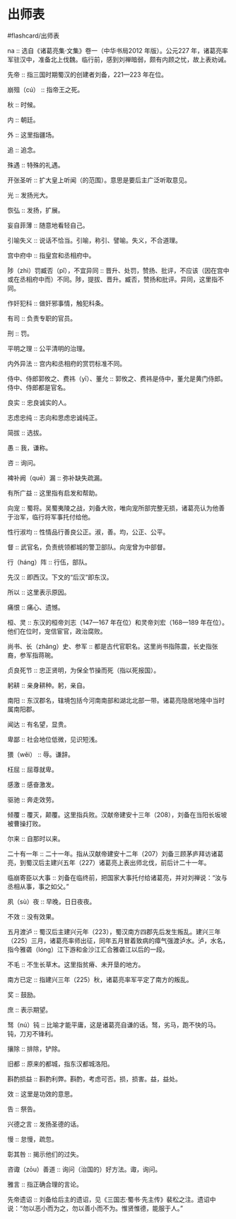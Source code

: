 # 出师表
#flashcard/出师表


na ::  选自《诸葛亮集·文集》卷一（中华书局2012 年版）。公元227 年，诸葛亮率军驻汉中，准备北上伐魏。临行前，感到刘禅暗弱，颇有内顾之忧，故上表劝诫。

先帝 :: 指三国时期蜀汉的创建者刘备，221—223 年在位。

崩殂（cú） :: 指帝王之死。

秋 :: 时候。

内 :: 朝廷。

外 :: 这里指疆场。

追 :: 追念。

殊遇 :: 特殊的礼遇。

开张圣听 :: 扩大皇上听闻（的范围）。意思是要后主广泛听取意见。

光 :: 发扬光大。

恢弘 :: 发扬，扩展。

妄自菲薄 :: 随意地看轻自己。

引喻失义 :: 说话不恰当。引喻，称引、譬喻。失义，不合道理。

宫中府中 :: 指皇宫和丞相府中。

陟（zhì）罚臧否（pǐ），不宜异同 :: 晋升、处罚，赞扬、批评，不应该（因在宫中或在丞相府中而）不同。陟，提拔、晋升。臧否，赞扬和批评。异同，这里指不同。

作奸犯科 :: 做奸邪事情，触犯科条。

有司 :: 负责专职的官员。

刑 :: 罚。

平明之理 :: 公平清明的治理。

内外异法 :: 宫内和丞相府的赏罚标准不同。

侍中、侍郎郭攸之、费祎（yī）、董允 :: 郭攸之、费祎是侍中，董允是黄门侍郎。侍中、侍郎都是官名。

良实 :: 忠良诚实的人。

志虑忠纯 :: 志向和思虑忠诚纯正。

简拔 :: 选拔。

愚 :: 我，谦称。

咨 :: 询问。

裨补阙（quē）漏 :: 弥补缺失疏漏。

有所广益 :: 这里指有启发和帮助。

向宠 :: 蜀将。吴蜀夷陵之战，刘备大败，唯向宠所部完整无损，诸葛亮认为他善于治军，临行将军事托付给他。

性行淑均 :: 性情品行善良公正。淑，善。均，公正、公平。

督 :: 武官名，负责统领都城的警卫部队。向宠曾为中部督。

行（háng）阵 :: 行伍，部队。

先汉 :: 即西汉。下文的“后汉”即东汉。

所以 :: 这里表示原因。

痛恨 :: 痛心、遗憾。

桓、灵 :: 东汉的桓帝刘志（147—167 年在位）和灵帝刘宏（168—189 年在位）。他们在位时，宠信宦官，政治腐败。

尚书、长（zhǎng）史、参军 :: 都是古代官职名。这里尚书指陈震，长史指张裔，参军指蒋琬。

贞良死节 :: 忠正贤明，为保全节操而死（指以死报国）。

躬耕 :: 亲身耕种。躬，亲自。

南阳 :: 东汉郡名，辖境包括今河南南部和湖北北部一带。诸葛亮隐居地隆中当时属南阳郡。

闻达 :: 有名望，显贵。

卑鄙 :: 社会地位低微，见识短浅。

猥（wěi） :: 辱。谦辞。

枉屈 :: 屈尊就卑。

感激 :: 感奋激发。

驱驰 :: 奔走效劳。

倾覆 :: 覆灭，颠覆。这里指兵败。汉献帝建安十三年（208），刘备在当阳长坂坡被曹操打败。

尔来 :: 自那时以来。

二十有一年 :: 二十一年。指从汉献帝建安十二年（207）刘备三顾茅庐拜访诸葛亮，到蜀汉后主建兴五年（227）诸葛亮上表出师北伐，前后计二十一年。

临崩寄臣以大事 :: 刘备在临终前，把国家大事托付给诸葛亮，并对刘禅说：“汝与丞相从事，事之如父。”

夙（sù）夜 :: 早晚，日日夜夜。

不效 :: 没有效果。

五月渡泸 :: 蜀汉后主建兴元年（223），蜀汉南方四郡先后发生叛乱。建兴三年（225）三月，诸葛亮率师出征，同年五月冒着致病的瘴气强渡泸水。泸，水名，指今雅砻（lóng）江下游和金沙江汇合雅砻江以后的一段。

不毛 :: 不生长草木。这里指贫瘠、未开垦的地方。

南方已定 :: 指建兴三年（225）秋，诸葛亮率军平定了南方的叛乱。

奖 :: 鼓励。

庶 :: 表示期望。

驽（nú）钝 :: 比喻才能平庸，这是诸葛亮自谦的话。驽，劣马，跑不快的马。钝，刀刃不锋利。

攘除 :: 排除，铲除。

旧都 :: 原来的都城，指东汉都城洛阳。

斟酌损益 :: 斟酌利弊。斟酌，考虑可否。损，损害。益，益处。

效 :: 这里是功效的意思。

告 :: 祭告。

兴德之言 :: 发扬圣德的话。

慢 :: 怠慢，疏忽。

彰其咎 :: 揭示他们的过失。

咨诹（zōu）善道 :: 询问（治国的）好方法。诹，询问。

雅言 :: 指正确合理的言论。

先帝遗诏 :: 刘备给后主的遗诏，见《三国志·蜀书·先主传》裴松之注。遗诏中说：“勿以恶小而为之，勿以善小而不为。惟贤惟德，能服于人。”

